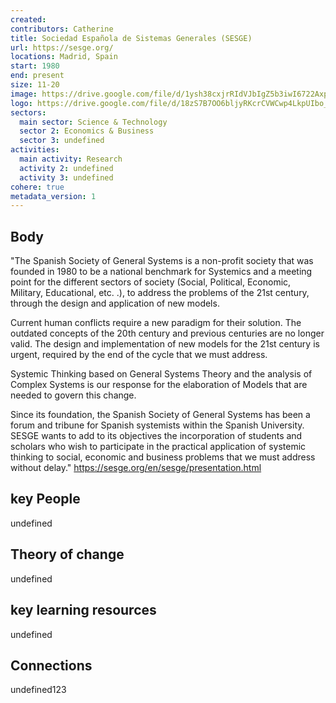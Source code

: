 ```yaml
---
created:
contributors: Catherine
title: Sociedad Española de Sistemas Generales (SESGE)
url: https://sesge.org/
locations: Madrid, Spain
start: 1980
end: present
size: 11-20
image: https://drive.google.com/file/d/1ysh38cxjrRIdVJbIgZ5b3iwI6722AxpE/view?usp=drive_link
logo: https://drive.google.com/file/d/18zS7B7OO6bljyRKcrCVWCwp4LkpUIbo_/view?usp=drive_link
sectors:
  main sector: Science & Technology
  sector 2: Economics & Business
  sector 3: undefined
activities: 
  main activity: Research
  activity 2: undefined
  activity 3: undefined
cohere: true
metadata_version: 1
---
```



## Body

"The Spanish Society of General Systems is a non-profit society that was founded in 1980 to be a national benchmark for Systemics and a meeting point for the different sectors of society (Social, Political, Economic, Military, Educational, etc. .), to address the problems of the 21st century, through the design and application of new models.

Current human conflicts require a new paradigm for their solution. The outdated concepts of the 20th century and previous centuries are no longer valid. The design and implementation of new models for the 21st century is urgent, required by the end of the cycle that we must address.

Systemic Thinking based on General Systems Theory and the analysis of Complex Systems is our response for the elaboration of Models that are needed to govern this change.

Since its foundation, the Spanish Society of General Systems has been a forum and tribune for Spanish systemists within the Spanish University. SESGE wants to add to its objectives the incorporation of students and scholars who wish to participate in the practical application of systemic thinking to social, economic and business problems that we must address without delay."
https://sesge.org/en/sesge/presentation.html 

## key People

undefined

## Theory of change

undefined

## key learning resources

undefined

## Connections

undefined123

